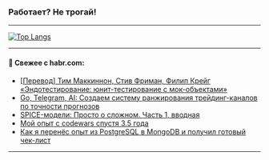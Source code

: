 ### Работает? Не трогай!

---
<!--
#### 🛠️ Technical stack:

![Java](https://img.shields.io/badge/Java-informational?logo=Oracle&style=flat&logoColor=white&color=FF4500)
![Kotlin](https://img.shields.io/badge/Kotlin-informational?logo=Kotlin&style=flat&logoColor=white&color=774D97)
![TS](https://img.shields.io/badge/TypeScript-informational?logo=typeScript&style=flat&logoColor=black&color=017acc)
![Python](https://img.shields.io/badge/Python-informational?logo=Python&style=flat&logoColor=black&color=ffdd54) <br>
![Spring](https://img.shields.io/badge/Spring-informational?logo=Spring&style=flat&logoColor=white&color=6DB33F) 
![SpringBoot](https://img.shields.io/badge/SpringBoot-informational?logo=SpringBoot&style=flat&logoColor=white&color=6DB33F)
![Nest](https://img.shields.io/badge/NestJS-informational?logo=NestJS&style=flat&logoColor=white&color=E0234E) 
![NodeJS](https://img.shields.io/badge/NodeJS-informational?logo=node.js&style=flat&logoColor=white&color=70A760)<br>
![PostgreSQL](https://img.shields.io/badge/PostgreSQL-informational?logo=PostgreSQL&style=flat&logoColor=white&color=DAA520)
![MongoDB](https://img.shields.io/badge/MongoDB-informational?logo=MongoDB&style=flat&logoColor=white&color=870000)
![Apache](https://img.shields.io/badge/Apache-informational?logo=apache&style=flat&logoColor=white&color=f74e28)

___ 
-->

<!--- #### 🛠️ : --->

[![Top Langs](https://github-readme-stats-82jvfl3w3-advtsettinggmailcoms-projects.vercel.app/api/top-langs/?username=zloylis&langs_count=10&hide_title=true&title_color=e6edf3&size_weight=0.5&count_weight=0.5&layout=compact&hide_progress=true&hide_border=true&theme=dracula&hide=css,makefile,cmake)](https://github.com/zloylis)

<!---


####  :octocat:&nbsp;&nbsp; Статистика:

![GitHub stats](https://github-readme-stats-u2qms2cxw-advtsettinggmailcoms-projects.vercel.app/api?username=zloylis&show_icons=true&hide_border=true&theme=dracula&title_color=e6edf3&include_all_commits=true&count_private=true&hide_rank=false&hide_title=true&rank_icon=github)
-->
---

#### 💬 Свежее с habr.com:

<!-- BLOG-POST-LIST:START -->
- [[Перевод] Тим Маккиннон, Стив Фриман, Филип Крейг «Эндотестирование: юнит-тестирование с мок-объектами»](https://habr.com/ru/articles/948982/?utm_source=habrahabr&utm_medium=rss&utm_campaign=948982)
- [Go, Telegram, AI: Создаем систему ранжирования трейдинг-каналов по точности прогнозов](https://habr.com/ru/articles/948978/?utm_source=habrahabr&utm_medium=rss&utm_campaign=948978)
- [SPICE-модели: Просто о сложном. Часть 1, вводная](https://habr.com/ru/articles/948954/?utm_source=habrahabr&utm_medium=rss&utm_campaign=948954)
- [Мой опыт с codewars спустя 3.5 года](https://habr.com/ru/articles/948960/?utm_source=habrahabr&utm_medium=rss&utm_campaign=948960)
- [Как я перенёс опыт из PostgreSQL в MongoDB и получил готовый чек-лист](https://habr.com/ru/articles/948942/?utm_source=habrahabr&utm_medium=rss&utm_campaign=948942)
<!-- BLOG-POST-LIST:END -->

---
